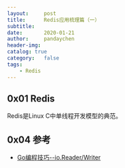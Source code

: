 ```yaml
---
layout:     post
title:      Redis应用梳理篇（一）
subtitle:   
date:       2020-01-21
author:     pandaychen
header-img: 
catalog: true
category:   false
tags:
    - Redis
---
```


##	0x01	Redis
Redis是Linux C中单线程开发模型的典范。



##	0x04	参考
-	[Go编程技巧--io.Reader/Writer](https://segmentfault.com/a/1190000013358594)